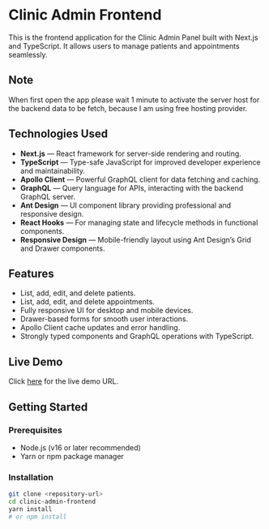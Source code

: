 # Clinic Admin Frontend

This is the frontend application for the Clinic Admin Panel built with Next.js and TypeScript. It allows users to manage patients and appointments seamlessly.

## Note

When first open the app please wait 1 minute to activate the server host for the backend data to be fetch, because I am using free hosting provider.

## Technologies Used

- **Next.js** — React framework for server-side rendering and routing.
- **TypeScript** — Type-safe JavaScript for improved developer experience and maintainability.
- **Apollo Client** — Powerful GraphQL client for data fetching and caching.
- **GraphQL** — Query language for APIs, interacting with the backend GraphQL server.
- **Ant Design** — UI component library providing professional and responsive design.
- **React Hooks** — For managing state and lifecycle methods in functional components.
- **Responsive Design** — Mobile-friendly layout using Ant Design’s Grid and Drawer components.

## Features

- List, add, edit, and delete patients.
- List, add, edit, and delete appointments.
- Fully responsive UI for desktop and mobile devices.
- Drawer-based forms for smooth user interactions.
- Apollo Client cache updates and error handling.
- Strongly typed components and GraphQL operations with TypeScript.

## Live Demo

Click [here](https://clinic-frontend-zeta.vercel.app/) for the live demo URL.

## Getting Started

### Prerequisites

- Node.js (v16 or later recommended)
- Yarn or npm package manager

### Installation

```bash
git clone <repository-url>
cd clinic-admin-frontend
yarn install
# or npm install
```
